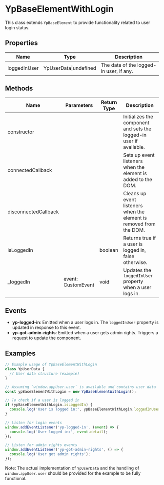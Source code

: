 # YpBaseElementWithLogin

This class extends `YpBaseElement` to provide functionality related to user login status.

## Properties

| Name         | Type            | Description                           |
|--------------|-----------------|---------------------------------------|
| loggedInUser | YpUserData\|undefined | The data of the logged-in user, if any. |

## Methods

| Name                  | Parameters        | Return Type | Description                                         |
|-----------------------|-------------------|-------------|-----------------------------------------------------|
| constructor           |                   |             | Initializes the component and sets the logged-in user if available. |
| connectedCallback     |                   |             | Sets up event listeners when the element is added to the DOM. |
| disconnectedCallback  |                   |             | Cleans up event listeners when the element is removed from the DOM. |
| isLoggedIn            |                   | boolean     | Returns true if a user is logged in, false otherwise. |
| _loggedIn             | event: CustomEvent | void        | Updates the `loggedInUser` property when a user logs in. |

## Events

- **yp-logged-in**: Emitted when a user logs in. The `loggedInUser` property is updated in response to this event.
- **yp-got-admin-rights**: Emitted when a user gets admin rights. Triggers a request to update the component.

## Examples

```typescript
// Example usage of YpBaseElementWithLogin
class YpUserData {
  // User data structure (example)
}

// Assuming `window.appUser.user` is available and contains user data
const ypBaseElementWithLogin = new YpBaseElementWithLogin();

// To check if a user is logged in
if (ypBaseElementWithLogin.isLoggedIn) {
  console.log('User is logged in:', ypBaseElementWithLogin.loggedInUser);
}

// Listen for login events
window.addEventListener('yp-logged-in', (event) => {
  console.log('User logged in:', event.detail);
});

// Listen for admin rights events
window.addEventListener('yp-got-admin-rights', () => {
  console.log('User got admin rights');
});
```

Note: The actual implementation of `YpUserData` and the handling of `window.appUser.user` should be provided for the example to be fully functional.